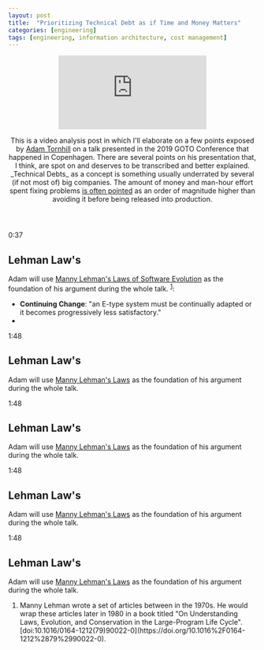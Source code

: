 ```yaml
---
layout: post
title:  "Prioritizing Technical Debt as if Time and Money Matters"
categories: [engineering]
tags: [engineering, information architecture, cost management]
---
```


<header class="briefing">
<div class="video"><iframe class="video" src="https://www.youtube-nocookie.com/embed/fl4aZ2KXBsQ" frameborder="0" allow="accelerometer; autoplay; encrypted-media; gyroscope; picture-in-picture" allowfullscreen></iframe></div>
<p>This is a video analysis post in which I'll elaborate on a few points exposed by <a href="https://empear.com/blog/">Adam Tornhill</a> on a talk presented in the 2019 GOTO Conference that happened in Copenhagen. There are several points on his presentation that, I think, are spot on and deserves to be transcribed and better explained. _Technical Debts_ as a concept is something usually underrated by several (if not most of) big companies. The amount of money and man-hour effort spent fixing problems <a href="https://softwareengineering.stackexchange.com/questions/133824/is-it-significantly-costlier-to-fix-a-bug-at-the-end-of-the-project">is often pointed</a> as an order of magnitude higher than avoiding it before being released into production.</p>
</header>

<article class="timeline">
    <section>
        <time>0:37</time>
        <h2>Lehman Law's</h2>
        <p>Adam will use <a href="https://en.wikipedia.org/wiki/Lehman%27s_laws_of_software_evolution">Manny Lehman's Laws of Software Evolution</a> as the foundation of his argument during the whole talk. <sup id="fnref:1"><a href="#fn:1" class="footnote">1</a></sup>:</p>
        <ul>
            <li><b>Continuing Change</b>: "an E-type system must be continually adapted or it becomes progressively less satisfactory."</li>
            <li></li>
        </ul>
    </section>
    <section>
        <time>1:48</time>
        <h2>Lehman Law's</h2>
        <p>Adam will use <a href="https://en.wikipedia.org/wiki/Lehman%27s_laws_of_software_evolution">Manny Lehman's Laws</a> as the foundation of his argument during the whole talk. </p>
    </section>
    <section>
        <time>1:48</time>
        <h2>Lehman Law's</h2>
        <p>Adam will use <a href="https://en.wikipedia.org/wiki/Lehman%27s_laws_of_software_evolution">Manny Lehman's Laws</a> as the foundation of his argument during the whole talk. </p>
    </section>
    <section>
        <time>1:48</time>
        <h2>Lehman Law's</h2>
        <p>Adam will use <a href="https://en.wikipedia.org/wiki/Lehman%27s_laws_of_software_evolution">Manny Lehman's Laws</a> as the foundation of his argument during the whole talk. </p>
    </section>
    <section>
        <time>1:48</time>
        <h2>Lehman Law's</h2>
        <p>Adam will use <a href="https://en.wikipedia.org/wiki/Lehman%27s_laws_of_software_evolution">Manny Lehman's Laws</a> as the foundation of his argument during the whole talk. </p>
    </section>
</article>

<div class="footnotes">
  <ol>
    <li id="fn:1">
        <p>Manny Lehman wrote a set of articles between in the 1970s. He would wrap these articles later in 1980 in a book titled "On Understanding Laws, Evolution, and Conservation in the Large-Program Life Cycle". [doi:10.1016/0164-1212(79)90022-0](https://doi.org/10.1016%2F0164-1212%2879%2990022-0).</p>
    </li>
  </ol>
</div>